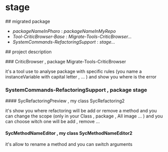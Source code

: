 # stage

## migrated package

* *packageNameInPharo* : *packageNameInMyRepo*
* *Tool-CriticBrowser-Base* : *Migrate-Tools-CriticBrowser...*
* *SystemCommands-RefactoringSupport* : *stage...*

## project description

### CriticBrowser , package Migrate-Tools-CriticBrowser

it's a tool use to analyse package with specific rules (you name a instanceVariable with capital letter , ...  ) and show you where is the error

### SystemCommands-RefactoringSupport , package stage

#### SycRefactoringPreview , my class SycRefactoring2

it's show you where refactoring will be add or remove a method and you can change the scope (only in your Class , package , All image ... ) and you can choose witch one will be add , remove ...

#### SycMethodNameEditor , my class SycMethodNameEditor2

it's allow to rename a method and you can switch arguments 
 

